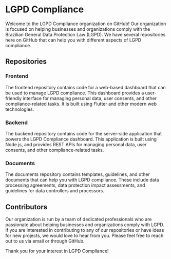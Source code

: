 
# LGPD Compliance
Welcome to the LGPD Compliance organization on GitHub! Our organization is focused on helping businesses and organizations comply with the Brazilian General Data Protection Law (LGPD). We have several repositories here on GitHub that can help you with different aspects of LGPD compliance.

## Repositories

### Frontend
The frontend repository contains code for a web-based dashboard that can be used to manage LGPD compliance. This dashboard provides a user-friendly interface for managing personal data, user consents, and other compliance-related tasks. It is built using Flutter and other modern web technologies.

### Backend
The backend repository contains code for the server-side application that powers the LGPD Compliance dashboard. This application is built using Node.js, and provides REST APIs for managing personal data, user consents, and other compliance-related tasks.

### Documents
The documents repository contains templates, guidelines, and other documents that can help you with LGPD compliance. These include data processing agreements, data protection impact assessments, and guidelines for data controllers and processors.

## Contributors
Our organization is run by a team of dedicated professionals who are passionate about helping businesses and organizations comply with LGPD. If you are interested in contributing to any of our repositories or have ideas for new projects, we would love to hear from you. Please feel free to reach out to us via email or through GitHub.

Thank you for your interest in LGPD Compliance!



